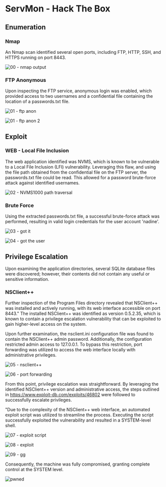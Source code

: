 # ServMon - Hack The Box

## Enumeration
### Nmap
An Nmap scan identified several open ports, including FTP, HTTP, SSH, and HTTPS running on port 8443.

![00 - nmap output](https://github.com/user-attachments/assets/374be302-e5be-4343-b0d9-008dc45f68f8)

### FTP Anonymous
Upon inspecting the FTP service, anonymous login was enabled, which provided access to two usernames and a confidential file containing the location of a passwords.txt file.

![01 - ftp anon](https://github.com/user-attachments/assets/0960ecb4-2a0f-46a5-adcc-12c833e378a5)

![01 - ftp anon 2](https://github.com/user-attachments/assets/6721a33d-b2c3-4c12-8481-9c4cd3e8b9f7)

## Exploit
### WEB - Local File Inclusion
The web application identified was NVMS, which is known to be vulnerable to a Local File Inclusion (LFI) vulnerability. Leveraging this flaw, and using the file path obtained from the confidential file on the FTP server, the passwords.txt file could be read. This allowed for a password brute-force attack against identified usernames.

![02 - NVMS1000 path traversal](https://github.com/user-attachments/assets/63a02746-2a6e-47ac-bf30-08f1d6a60933)

### Brute Force
Using the extracted passwords.txt file, a successful brute-force attack was performed, resulting in valid login credentials for the user account 'nadine'.

![03 - got it](https://github.com/user-attachments/assets/1534159d-65d3-4f3e-b58e-cf08c8b3bc0a)

![04 - got the user](https://github.com/user-attachments/assets/55292d1a-8430-4386-8903-0996a30bf048)

## Privilege Escalation
Upon examining the application directories, several SQLite database files were discovered; however, their contents did not contain any useful or sensitive information.

### NSClient++
Further inspection of the Program Files directory revealed that NSClient++ was installed and actively running, with its web interface accessible on port 8443."
The installed NSClient++ was identified as version 0.5.2.35, which is known to contain a privilege escalation vulnerability that can be exploited to gain higher-level access on the system.

Upon further examination, the nsclient.ini configuration file was found to contain the NSClient++ admin password. Additionally, the configuration restricted admin access to 127.0.0.1. To bypass this restriction, port forwarding was utilized to access the web interface locally with administrative privileges.

![05 - nsclient++](https://github.com/user-attachments/assets/f5476703-459b-42fa-82c0-5726c1e82980)

![06 - port forwarding ](https://github.com/user-attachments/assets/851b664f-c343-4726-9f44-25c59ca4a0b2)

From this point, privilege escalation was straightforward. By leveraging the identified NSClient++ version and administrative access, the steps outlined in https://www.exploit-db.com/exploits/46802 were followed to successfully escalate privileges.

"Due to the complexity of the NSClient++ web interface, an automated exploit script was utilized to streamline the process. Executing the script successfully exploited the vulnerability and resulted in a SYSTEM-level shell.

![07 - exploit script](https://github.com/user-attachments/assets/d42ef742-66bd-45f9-b598-9ddf46def670)

![08 - exploit](https://github.com/user-attachments/assets/fdf3063e-f958-4057-9cdd-4b5233a2fd36)

![09 - gg](https://github.com/user-attachments/assets/96552286-c679-4242-8c4e-0c196592962d)

Consequently, the machine was fully compromised, granting complete control at the SYSTEM level.

![pwned](https://github.com/user-attachments/assets/98c88a83-d95e-459d-947e-862ba2899b4a)




